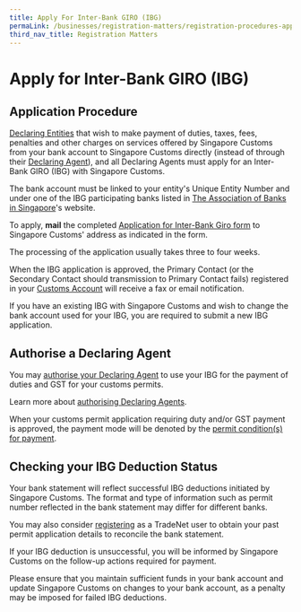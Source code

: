 ```yaml
---
title: Apply For Inter-Bank GIRO (IBG) 
permaLink: /businesses/registration-matters/registration-procedures-apply-for-inter-bank-giro
third_nav_title: Registration Matters
---
```




# Apply for Inter-Bank GIRO (IBG)

## Application Procedure

[Declaring Entities](https://singapore-customs-staging.netlify.app/businesses/registration-matters/registration-procedures-activate-update-terminate-customs-account)  that wish to make payment of duties, taxes, fees, penalties and other charges on services offered by Singapore Customs from your bank account to Singapore Customs directly (instead of through their  [Declaring Agent](https://singapore-customs-staging.netlify.app/businesses/00g-apply-update-renew-terminate-declaring-agent(da)-account-and-declarant)), and all Declaring Agents must apply for an Inter-Bank GIRO (IBG) with Singapore Customs.

The bank account must be linked to your entity's Unique Entity Number and under one of the IBG participating banks listed in  [The Association of Banks in Singapore](https://abs.org.sg/docs/library/swift_bic_codes.pdf)'s website.

To apply,  **mail**  the completed [Application for Inter-Bank Giro form](https://singapore-customs-staging.netlify.app/eservices/customs-forms-and-service-links) to Singapore Customs' address as indicated in the form.

The processing of the application usually takes three to four weeks.

When the IBG application is approved, the Primary Contact (or the Secondary Contact should transmission to Primary Contact fails) registered in your  [Customs Account](https://www.tradenet.gov.sg/TN41EFORM/tds/sp/splogin.do?action=init_acct) will receive a fax or email notification.

If you have an existing IBG with Singapore Customs and wish to change the bank account used for your IBG, you are required to submit a new IBG application.

## Authorise a Declaring Agent

You may  [authorise your Declaring Agent](https://www.tradenet.gov.sg/TN41EFORM/tdsui/authdeclaringagent/addanddelete.do?doAction=INITIALIZE&APPLICATION_ID=TXWP)  to use your IBG for the payment of duties and GST for your customs permits.

Learn more about  [authorising Declaring Agents](https://singapore-customs-staging.netlify.app/businesses/00f-authorise-a-declaring-agent).

When your customs permit application requiring duty and/or GST payment is approved, the payment mode will be denoted by the  [permit condition(s) for payment](https://singapore-customs-staging.netlify.app/businesses/importing-goods/import-procedures/).

## Checking your IBG Deduction Status

Your bank statement will reflect successful IBG deductions initiated by Singapore Customs. The format and type of information such as permit number reflected in the bank statement may differ for different banks.

You may also consider  [registering](https://www.tradenet.gov.sg/tradenet/login.portal)  as a TradeNet user to obtain your past permit application details to reconcile the bank statement.  

If your IBG deduction is unsuccessful, you will be informed by Singapore Customs on the follow-up actions required for payment.

Please ensure that you maintain sufficient funds in your bank account and update Singapore Customs on changes to your bank account, as a penalty may be imposed for failed IBG deductions.
